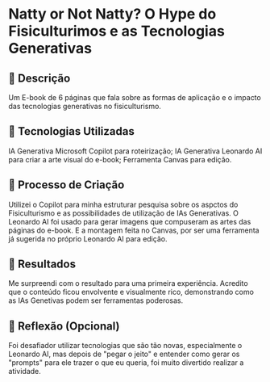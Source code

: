 # Natty or Not Natty? O Hype do Fisiculturimos e as Tecnologias Generativas

## 📒 Descrição
Um E-book de 6 páginas que fala sobre as formas de aplicação e o impacto das tecnologias generativas no fisiculturismo.

## 🤖 Tecnologias Utilizadas
IA Generativa Microsoft Copilot para roteirização;
IA Generativa Leonardo AI para criar a arte visual do e-book;
Ferramenta Canvas para edição.

## 🧐 Processo de Criação
Utilizei o Copilot para minha estruturar pesquisa sobre os aspctos do Fisiculturismo e as possibilidades de utilização de IAs Generativas. O Leonardo AI foi usado para gerar imagens que compuseram as artes das páginas do e-book. E a montagem feita no Canvas, por ser uma ferramenta já sugerida no próprio Leonardo AI para edição.

## 🚀 Resultados
Me surpreendi com o resultado para uma primeira experiência. Acredito que o conteúdo ficou envolvente e visualmente rico, demonstrando como as IAs Genetivas podem ser ferramentas poderosas.

## 💭 Reflexão (Opcional)
Foi desafiador utilizar tecnologias que são tão novas, especialmente o Leonardo AI, mas depois de "pegar o jeito" e entender como gerar os "prompts" para ele trazer o que eu queria, foi muito divertido realizar a atividade.
